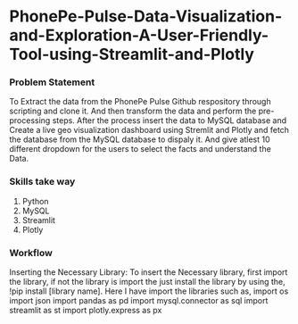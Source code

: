 # PhonePe-Pulse-Data-Visualization-and-Exploration-A-User-Friendly-Tool-using-Streamlit-and-Plotly


### Problem Statement
  To Extract the data from the PhonePe Pulse Github respository through scripting and clone it.  And then transform the data and perform the pre-processing steps. After the process insert the data to MySQL database and Create a live geo visualization dashboard using Stremlit and Plotly and fetch the database from the MySQL database to dispaly it. And give atlest 10 different dropdown for the users to select the facts and understand the Data.

### Skills take way
  1. Python
  2. MySQL
  3. Streamlit
  4. Plotly

### Workflow
Inserting the Necessary Library:
  To insert the Necessary library, first import the library, if not the library is import the just install the library by using the,
  !pip install [library name].
  Here I have import the libraries such as,
  import os
  import json
  import pandas as pd
  import mysql.connector as sql
  import streamlit as st
  import plotly.express as px
    
 
